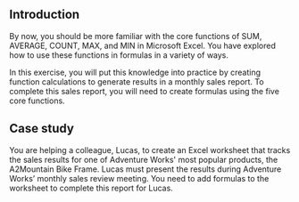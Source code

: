 ## Introduction
By now, you should be more familiar with the core functions of SUM, AVERAGE, COUNT, MAX, and MIN in Microsoft Excel. You have explored how to use these functions in formulas in a variety of ways. 

In this exercise, you will put this knowledge into practice by creating function calculations to generate results in a monthly sales report. To complete this sales report, you will need to create formulas using the five core functions.

## Case study
You are helping a colleague, Lucas, to create an Excel worksheet that tracks the sales results for one of Adventure Works' most popular products, the A2Mountain Bike Frame. Lucas must present the results during Adventure Works’ monthly sales review meeting. You need to add formulas to the worksheet to complete this report for Lucas.
